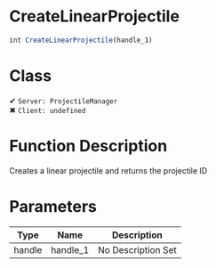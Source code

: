 # CreateLinearProjectile
```js
int CreateLinearProjectile(handle_1)
```
# Class
✔ `Server: ProjectileManager`  
✖ `Client: undefined`  

# Function Description
Creates a linear projectile and returns the projectile ID
# Parameters
Type|Name|Description
--|--|--
handle|handle_1|No Description Set

